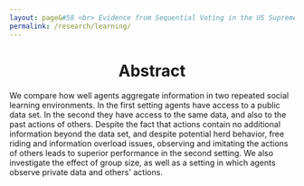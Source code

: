```yaml
---
layout: page&#58 <br> Evidence from Sequential Voting in the US Supreme Court
permalink: /research/learning/
---
```


<h1 style="text-align: center;" markdown="1"> Abstract</h1>
We compare how well agents aggregate information in two repeated social learning environments. In the first setting agents have access to a public data set. In the second they have access to the same data, and also to the past actions of others. Despite the fact that  actions contain no additional information beyond the data set, and despite potential herd behavior, free riding and information overload issues, observing and imitating the actions of others leads to superior performance in the second setting. We also investigate the effect of group size, as well as a setting in which agents observe private data and others' actions.
<br>



